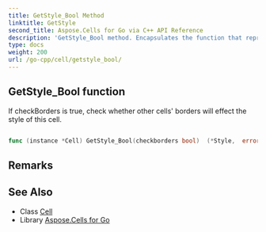 ```yaml
---
title: GetStyle_Bool Method 
linktitle: GetStyle
second_title: Aspose.Cells for Go via C++ API Reference
description: 'GetStyle_Bool method. Encapsulates the function that represents getstyle in Go.'
type: docs
weight: 200
url: /go-cpp/cell/getstyle_bool/
---
```


## GetStyle_Bool function

If checkBorders is true, check whether other cells' borders will effect the style of this cell.

```go

func (instance *Cell) GetStyle_Bool(checkborders bool)  (*Style,  error) 

```

## Remarks


## See Also

* Class [Cell](../)
* Library [Aspose.Cells for Go](../../)
